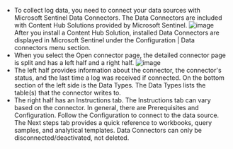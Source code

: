 * To collect log data, you need to connect your data sources with Microsoft Sentinel Data Connectors. The Data Connectors are included with Content Hub Solutions provided by Microsoft Sentinel.
![image](https://github.com/AbhishekPratap9/Microsoft-Sentinel/assets/156197198/2e177926-b872-4bb0-a2e6-45743dab6c8e)<br>
After you install a Content Hub Solution, installed Data Connectors are displayed in Microsoft Sentinel under the Configuration | Data connectors menu section. 
* When you select the Open connector page, the detailed connector page is split and has a left half and a right half.
![image](https://github.com/AbhishekPratap9/Microsoft-Sentinel/assets/156197198/6ba490ee-fd3f-43b9-992e-2bf279c178f5)
* The left half provides information about the connector, the connector's status, and the last time a log was received if connected. On the bottom section of the left side is the Data Types. The Data Types lists the table(s) that the connector writes to.
* The right half has an Instructions tab. The Instructions tab can vary based on the connector. In general, there are Prerequisites and Configuration. Follow the Configuration to connect to the data source. The Next steps tab provides a quick reference to workbooks, query samples, and analytical templates. Data Connectors can only be disconnected/deactivated, not deleted.
